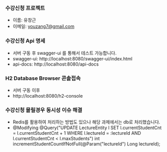 ### 수강신청 프로젝트
* 이름: 유창근
* 이메일: youzang7@gmail.com

### 수강신청 Api 명세
* 서버 구동 후 swagger-ui 를 통해서 테스트 가능합니다.
* swagger-ui: http://localhost:8080/swagger-ui/index.html
* api-docs: http://localhost:8080/api-docs

### H2 Database Browser 콘솔접속
* 서버 구동 이후
* http://localhost:8080/h2-console

### 수강신청 몰릴경우 동시성 이슈 해결
* Redis를 활용하여 처리하는 방법도 있으나 해당 과제에서는 db로 처리했습니다.
* @Modifying
  @Query("UPDATE LectureEntity l SET l.currentStudentCnt = l.currentStudentCnt + 1 WHERE l.lectureId = :lectureId AND l.currentStudentCnt < l.maxStudents")
  int incrementStudentCountIfNotFull(@Param("lectureId") Long lectureId);